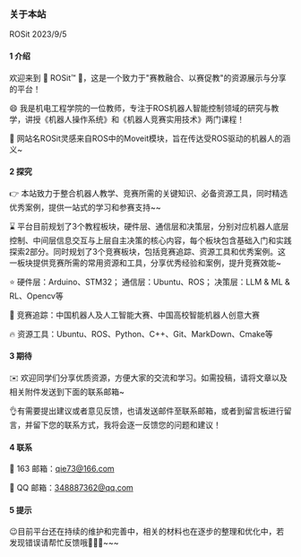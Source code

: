 ### 关于本站
ROSit 2023/9/5 


#### 1 介绍

欢迎来到 🎉 ROSit™ 🎉，这是一个致力于"赛教融合、以赛促教"的资源展示与分享的平台！

😄 我是机电工程学院的一位教师，专注于ROS机器人智能控制领域的研究与教学，讲授《机器人操作系统》和《机器人竞赛实用技术》两门课程！

💪 网站名ROSit灵感来自ROS中的Moveit模块，旨在传达受ROS驱动的机器人的涵义~


#### 2 探究

👉 本站致力于整合机器人教学、竞赛所需的关键知识、必备资源工具，同时精选优秀案例，提供一站式的学习和参赛支持~~

⌛️ 平台目前规划了3个教程板块，硬件层、通信层和决策层，分别对应机器人底层控制、中间层信息交互与上层自主决策的核心内容，每个板块包含基础入门和实践探索2部分。同时规划了3个竞赛板块，包括竞赛追踪、资源工具和优秀案例。这一板块提供竞赛所需的常用资源和工具，分享优秀经验和案例，提升竞赛效能~

⭐ 硬件层：Arduino、STM32； 通信层：Ubuntu、ROS； 决策层：LLM & ML & RL、Opencv等 

🌈 竞赛追踪：中国机器人及人工智能大赛、中国高校智能机器人创意大赛

🔥 资源工具：Ubuntu、ROS、Python、C++、Git、MarkDown、Cmake等


#### 3 期待

✉️ 欢迎同学们分享优质资源，方便大家的交流和学习。如需投稿，请将文章以及相关附件发送到下面的联系邮箱~

👌有需要提出建议或者意见反馈，也请发送邮件至联系邮箱，或者到留言板进行留言，并留下您的联系方式，我将会逐一反馈您的问题和建议！


#### 4 联系

📧 163 邮箱：qie73@166.com

📧 QQ 邮箱：348887362@qq.com


#### 5 提示

😉目前平台还在持续的维护和完善中，相关的材料也在逐步的整理和优化中，若发现错误请帮忙反馈哦🚀🚀🚀~~~